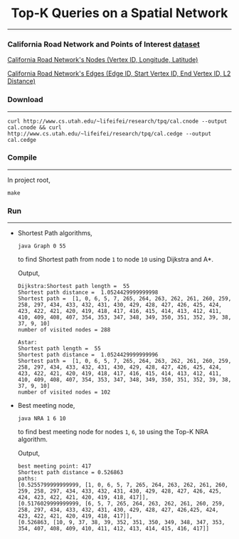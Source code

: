 # <div align="center">Top-K Queries on a Spatial Network</div>

---

### California Road Network and Points of Interest [dataset](http://www.cs.utah.edu/~lifeifei/SpatialDataset.htm)

[California Road Network's Nodes (Vertex ID, Longitude, Latitude)](http://www.cs.utah.edu/~lifeifei/research/tpq/cal.cnode)

[California Road Network's Edges \(Edge ID, Start Vertex ID, End Vertex ID, L2 Distance\)](http://www.cs.utah.edu/~lifeifei/research/tpq/cal.cedge)


### Download

---

``` commandline
curl http://www.cs.utah.edu/~lifeifei/research/tpq/cal.cnode --output cal.cnode && curl http://www.cs.utah.edu/~lifeifei/research/tpq/cal.cedge --output cal.cedge
```

### Compile

---

In project root,
``` commandline
make
```

### Run

---

- Shortest Path algorithms,
    ``` commandline
    java Graph 0 55
    ```
    to find Shortest path from node `1` to node `10` using Dijkstra and A*.
    
    Output,
    ```
    Dijkstra:Shortest path length =  55
    Shortest path distance =  1.0524429999999998
    Shortest path =  [1, 0, 6, 5, 7, 265, 264, 263, 262, 261, 260, 259, 258, 297, 434, 433, 432, 431, 430, 429, 428, 427, 426, 425, 424, 423, 422, 421, 420, 419, 418, 417, 416, 415, 414, 413, 412, 411, 410, 409, 408, 407, 354, 353, 347, 348, 349, 350, 351, 352, 39, 38, 37, 9, 10]
    number of visited nodes = 288
    
    Astar:
    Shortest path length =  55
    Shortest path distance =  1.0524429999999996
    Shortest path =  [1, 0, 6, 5, 7, 265, 264, 263, 262, 261, 260, 259, 258, 297, 434, 433, 432, 431, 430, 429, 428, 427, 426, 425, 424, 423, 422, 421, 420, 419, 418, 417, 416, 415, 414, 413, 412, 411, 410, 409, 408, 407, 354, 353, 347, 348, 349, 350, 351, 352, 39, 38, 37, 9, 10]
    number of visited nodes = 102
    ```


- Best meeting node,
    ``` commandline
    java NRA 1 6 10
    ```
    to find best meeting node for nodes `1`, `6`, `10` using the Top-K NRA algorithm.
  
  Output,
    ```
    best meeting point: 417
    Shortest path distance = 0.526863
    paths: 
    [0.5255799999999999, [1, 0, 6, 5, 7, 265, 264, 263, 262, 261, 260, 259, 258, 297, 434, 433, 432, 431, 430, 429, 428, 427, 426, 425, 424, 423, 422, 421, 420, 419, 418, 417]],
    [0.5176029999999999, [6, 5, 7, 265, 264, 263, 262, 261, 260, 259, 258, 297, 434, 433, 432, 431, 430, 429, 428, 427, 426,425, 424, 423, 422, 421, 420, 419, 418, 417]],
    [0.526863, [10, 9, 37, 38, 39, 352, 351, 350, 349, 348, 347, 353, 354, 407, 408, 409, 410, 411, 412, 413, 414, 415, 416, 417]]
    ```
  
